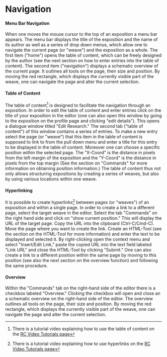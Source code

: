 <!-- TODO: Insert links to other parts of the documentation -->

# Navigation

#### Menu Bar Navigation

When one moves the mouse cursor to the top of an exposition a menu bar
appears. The menu bar displays the title of the exposition and the
name of its author as well as a series of drop down menus, which allow
one to navigate the current page (or "weave") and the exposition as a
whole. The first item ("home") opens the table of content, which can
be freely designed by the author (see the next section on how to enter
entries into the table of content). The second item ("navigation")
displays a schematic overview of the current page. It outlines all
tools on the page, their size and position. By moving the red
rectangle, which displays the currently visible part of the weave, one
can navigate the page and alter the current selection.

#### Table of Content

The table of content[^1] is designed to facilitate the navigation
through an exposition. In order to edit the table of content and enter
entries click on the title of your exposition in the editor (one can
also open this window by going to the exposition on the profile page
and clicking "edit details"). This opens a dialogue window titled
"Edit Research." The second tab ("table of content") of this window
contains a series of entries. To make a new entry select the page (or
"weave") that this item in the table of content is supposed to link to
from the pull down menu and enter a title for this entry to be
displayed in the table of content. Moreover one can choose a specific
position within the selected page. The "X-Coord" is the distance in
pixels from the left margin of the exposition and the "Y-Coord" is the
distance in pixels from the top margin (See the section on "Commands"
for more information on obtaining position information.) The table of
content thus not only allows structuring expositions by creating a
series of weaves, but also by using various locations within one
weave.

#### Hyperlinking

It is possible to create hyperlinks[^2] between pages (or "weaves") of an
exposition and within a single page. In order to create a link to a
different page, select the target weave in the editor. Select the tab
"Commands" on the right hand side and click on "show current
position." This will display the URL of the target page. Copy the URL
into the clipboard (Ctrl-C/Cmd-C). Move the page where you want to
create the link. Create an HTML-Tool (see the section on the HTML-Tool
for more information) and enter the text to be displayed and selected
it. By right-clicking open the context menu and select "Insert/Edit
Link," paste the copied URL into the text field labeled "Link URL" and
close the HTML-Tool by clicking "Submit." One can also create a link
to a different position within the same page by moving to this
position (see also the next section on the overview function) and
following the same procedure.

#### Overview

Within the "Commands" tab on the right-hand side of the editor there
is a checkbox labeled "Overview." Clicking the checkbox will open and
close an a schematic overview on the right-hand side of the
editor. The overview outlines all tools on the page, their size and
position. By moving the red rectangle, which displays the currently
visible part of the weave, one can navigate the page and alter the
current selection.

[^1]: There is a tutorial video explaining how to use the table of
    content on the [RC Video Tutorials page](https://www.researchcatalogue.net/view/273532/273533)

[^2]: There is a tutorial video explaining how to use hyperlinks
    on the [RC Video Tutorials page](https://www.researchcatalogue.net/view/273532/273533)
